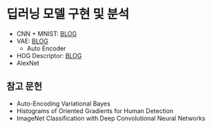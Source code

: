 # 딥러닝 모델 구현 및 분석

- CNN + MNIST: [BLOG](https://denev6.github.io/machine-learning/2022/12/15/cnn.html)
- VAE: [BLOG](https://denev6.github.io/computer-vision/2025/01/29/vae.html)
  - Auto Encoder
- HOG Descriptor: [BLOG](https://denev6.github.io/paper-review/2025/01/27/hog.html)
- AlexNet

## 참고 문헌

- Auto-Encoding Variational Bayes
- Histograms of Oriented Gradients for Human Detection
- ImageNet Classification with Deep Convolutional Neural Networks
